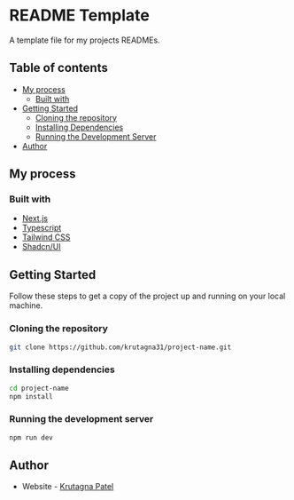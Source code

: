 # README Template

A template file for my projects READMEs.

## Table of contents

- [My process](#my-process)
  - [Built with](#built-with)
- [Getting Started](#getting-started)
  - [Cloning the repository](#cloning-the-repository)
  - [Installing Dependencies](#installing-dependencies)
  - [Running the Development Server](#running-the-development-server)
- [Author](#author)

## My process

### Built with

- [Next.js](https://nextjs.org/)
- [Typescript](https://www.typescriptlang.org/)
- [Tailwind CSS](https://tailwindcss.com/)
- [Shadcn/UI](https://ui.shadcn.com/)

## Getting Started

Follow these steps to get a copy of the project up and running on your local machine.

### Cloning the repository

```sh
git clone https://github.com/krutagna31/project-name.git
```

### Installing dependencies

```sh
cd project-name
npm install
```

### Running the development server

```sh
npm run dev
```

## Author

- Website - [Krutagna Patel](https://flowcv.me/krutagna-patel)
